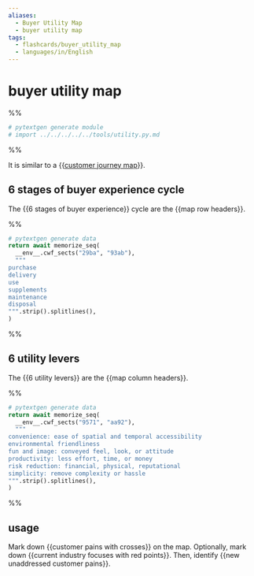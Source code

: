 ```yaml
---
aliases:
  - Buyer Utility Map
  - buyer utility map
tags:
  - flashcards/buyer_utility_map
  - languages/in/English
---
```


# buyer utility map

%%

```Python
# pytextgen generate module
# import ../../../../../tools/utility.py.md
```

%%

It is similar to a {{[customer journey map](customer%20journey%20map.md)}}.

## 6 stages of buyer experience cycle

The {{6 stages of buyer experience}} cycle are the {{map row headers}}.

%%

```Python
# pytextgen generate data
return await memorize_seq(
  __env__.cwf_sects("29ba", "93ab"),
  """
purchase
delivery
use
supplements
maintenance
disposal
""".strip().splitlines(),
)
```

%%

<!--pytextgen generate section="29ba"--><!--/pytextgen-->

<!--pytextgen generate section="93ab"--><!--/pytextgen-->

## 6 utility levers

The {{6 utility levers}} are the {{map column headers}}.

%%

```Python
# pytextgen generate data
return await memorize_seq(
  __env__.cwf_sects("9571", "aa92"),
  """
convenience: ease of spatial and temporal accessibility
environmental friendliness
fun and image: conveyed feel, look, or attitude
productivity: less effort, time, or money
risk reduction: financial, physical, reputational
simplicity: remove complexity or hassle
""".strip().splitlines(),
)
```

%%

<!--pytextgen generate section="9571"--><!--/pytextgen-->

<!--pytextgen generate section="aa92"--><!--/pytextgen-->

## usage

Mark down {{customer pains with crosses}} on the map. Optionally, mark down {{current industry focuses with red points}}. Then, identify {{new unaddressed customer pains}}.
